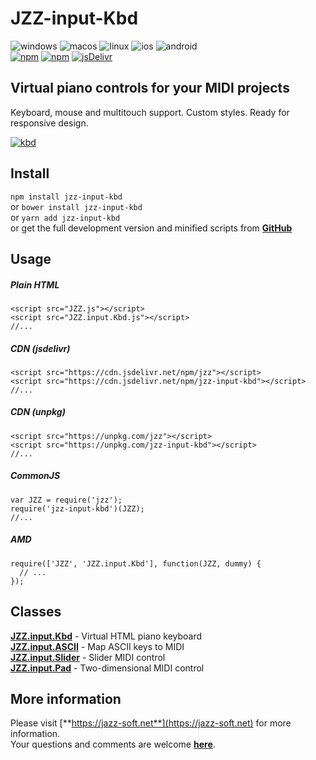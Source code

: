 # JZZ-input-Kbd

![windows](https://jazz-soft.github.io/img/windows.jpg)
![macos](https://jazz-soft.github.io/img/macos.jpg)
![linux](https://jazz-soft.github.io/img/linux.jpg)
![ios](https://jazz-soft.github.io/img/ios.jpg)
![android](https://jazz-soft.github.io/img/android.jpg)  
[![npm](https://img.shields.io/npm/v/jzz-input-kbd.svg)](https://www.npmjs.com/package/jzz-input-kbd)
[![npm](https://img.shields.io/npm/dt/jzz-input-kbd.svg)](https://www.npmjs.com/package/jzz-input-kbd)
[![jsDelivr](https://data.jsdelivr.com/v1/package/npm/jzz-input-kbd/badge)](https://www.jsdelivr.com/package/npm/jzz-input-kbd)

## Virtual piano controls for your MIDI projects

Keyboard, mouse and multitouch support.
Custom styles.
Ready for responsive design.

[![kbd](https://jazz-soft.github.io/img/kbds.png)](https://jazz-soft.github.io/modules/knobs/index.html)

## Install

`npm install jzz-input-kbd`  
or `bower install jzz-input-kbd`  
or `yarn add jzz-input-kbd`  
or get the full development version and minified scripts from [**GitHub**](https://github.com/jazz-soft/JZZ-input-Kbd)

## Usage

##### Plain HTML

    <script src="JZZ.js"></script>
    <script src="JZZ.input.Kbd.js"></script>
    //...

##### CDN (jsdelivr)

    <script src="https://cdn.jsdelivr.net/npm/jzz"></script>
    <script src="https://cdn.jsdelivr.net/npm/jzz-input-kbd"></script>
    //...

##### CDN (unpkg)

    <script src="https://unpkg.com/jzz"></script>
    <script src="https://unpkg.com/jzz-input-kbd"></script>
    //...

##### CommonJS

    var JZZ = require('jzz');
    require('jzz-input-kbd')(JZZ);
    //...

##### AMD

    require(['JZZ', 'JZZ.input.Kbd'], function(JZZ, dummy) {
      // ...
    });

## Classes

[**JZZ.input.Kbd**](https://jazz-soft.net/doc/JZZ/inputKbd.html) - Virtual HTML piano keyboard  
[**JZZ.input.ASCII**](https://jazz-soft.net/doc/JZZ/inputASCII.html) - Map ASCII keys to MIDI  
[**JZZ.input.Slider**](https://jazz-soft.net/doc/JZZ/inputKnobs.html) - Slider MIDI control  
[**JZZ.input.Pad**](https://jazz-soft.net/doc/JZZ/inputKnobs.html) - Two-dimensional MIDI control

## More information

Please visit [**https://jazz-soft.net**](https://jazz-soft.net) for more information.  
Your questions and comments are welcome [**here**](https://jazz-soft.org).
